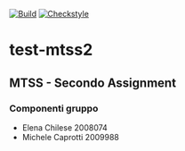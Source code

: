 [![Build](https://github.com/caprosoft/test-mtss2/actions/workflows/main.yml/badge.svg?&kill_cache=1)](https://github.com/caprosoft/test-mtss2/actions/workflows/main.yml)
[![Checkstyle](https://github.com/caprosoft/test-mtss2/actions/workflows/checkstyle.yml/badge.svg?&kill_cache=1)](https://github.com/caprosoft/test-mtss2/actions/workflows/checkstyle.yml)
# test-mtss2

## MTSS - Secondo Assignment
### Componenti gruppo
- Elena Chilese 2008074
- Michele Caprotti 2009988

